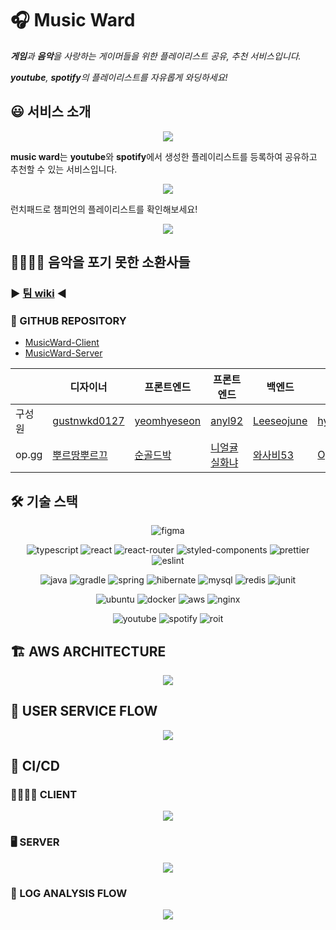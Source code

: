 # 🎧 Music Ward

_**게임**과 **음악**을 사랑하는 게이머들을 위한 플레이리스트 공유, 추천 서비스입니다._

_**youtube**, **spotify**의 플레이리스트를 자유롭게 와딩하세요!_

## 😃 서비스 소개
<p align="center">
    <img src="https://user-images.githubusercontent.com/59357153/133793838-94ed0f54-3df4-4bf6-a9e6-a4abd5ea0890.png">
</p>

**music ward**는 **youtube**와 **spotify**에서 생성한 플레이리스트를 등록하여 공유하고 추천할 수 있는 서비스입니다.


<p align="center">
    <img src="https://user-images.githubusercontent.com/59357153/133794230-a36d1e95-9c5d-439a-9cf4-1cc253d293d0.png">
</p>

런치패드로 챔피언의 플레이리스트를 확인해보세요!

<p align="center">
    <img src="https://user-images.githubusercontent.com/59357153/133794044-f3a24117-f565-433e-b888-6ab794f262f0.png">
</p>

## 🧑‍💻👩‍💻 음악을 포기 못한 소환사들

### ▶️ [팀 wiki](https://sneaky-unicorn-a44.notion.site/WEB-B-aaf71753633e4cb0b2c95dda606b5f69) ◀️

### 📀 GITHUB REPOSITORY
* [MusicWard-Client](https://github.com/OPGG-HACKTHON/MusicWard-Client)
* [MusicWard-Server](https://github.com/OPGG-HACKTHON/MusicWard-Server)

| |디자이너|프론트엔드|프론트엔드|백엔드|백엔드|백엔드|
|---|---|---|---|---|---|---|
|구성원|[gustnwkd0127](https://www.behance.net/gustnwkd015d28)|[yeomhyeseon](https://github.com/yeomhyeseon)|[anyl92](https://github.com/anyl92)|[Leeseojune](https://github.com/leeseojune53)|[hyeonic](https://github.com/hyeonic)|[ZeroIRC](https://github.com/ZeroIRC)|
|op.gg|[뿌르땅뿌르끄](https://www.op.gg/summoner/userName=%EB%BF%8C%EB%A5%B4%EB%95%85%EB%BF%8C%EB%A5%B4%EB%81%84)|[순골드박](https://www.op.gg/summoner/userName=%EC%88%9C%EA%B3%A8%EB%93%9C%EB%B0%95)|[니얼귤실화냐](https://www.op.gg/summoner/userName=%EB%8B%88%EC%96%BC%EA%B7%A4%EC%8B%A4%ED%99%94%EB%83%90)|[와사비53](https://www.op.gg/summoner/userName=%EC%99%80%EC%82%AC%EB%B9%8453)|[OpenBom](https://www.op.gg/summoner/userName=OpenBom)|[IRC](https://www.op.gg/summoner/userName=IRC)|

## 🛠 기술 스택

<p align="center">
    <img alt="figma" src ="https://img.shields.io/badge/figma-F24E1E.svg?&style=for-the-badge&logo=figma&logoColor=white"/>
</p>

<p align="center">
    <img alt="typescript" src ="https://img.shields.io/badge/typescript-3178C6.svg?&style=for-the-badge&logo=typescript&logoColor=white"/>
    <img alt="react" src ="https://img.shields.io/badge/react-61DAFB.svg?&style=for-the-badge&logo=react&logoColor=white"/>
    <img alt="react-router" src ="https://img.shields.io/badge/react%20router-CA4245.svg?&style=for-the-badge&logo=reactrouter&logoColor=white"/>
    <img alt="styled-components" src ="https://img.shields.io/badge/styled%20components%20-DB7093.svg?&style=for-the-badge&logo=styledcomponents&logoColor=white"/>
    <img alt="prettier" src ="https://img.shields.io/badge/prettier-F7B93E.svg?&style=for-the-badge&logo=prettier&logoColor=white"/>
    <img alt="eslint" src ="https://img.shields.io/badge/eslint-4B32C3.svg?&style=for-the-badge&logo=eslint&logoColor=white"/>
</p>

<p align="center">
    <img alt="java" src ="https://img.shields.io/badge/java-007396.svg?&style=for-the-badge&logo=java&logoColor=white"/>
    <img alt="gradle" src ="https://img.shields.io/badge/gradle-02303A.svg?&style=for-the-badge&logo=gradle&logoColor=white"/>
    <img alt="spring" src ="https://img.shields.io/badge/spring%20boot-6DB33F.svg?&style=for-the-badge&logo=springboot&logoColor=white"/>
    <img alt="hibernate" src ="https://img.shields.io/badge/hibernate-59666C.svg?&style=for-the-badge&logo=hibernate&logoColor=white"/>
    <img alt="mysql" src ="https://img.shields.io/badge/mysql-4479A1.svg?&style=for-the-badge&logo=mysql&logoColor=white"/>
    <img alt="redis" src ="https://img.shields.io/badge/redis-DC382D.svg?&style=for-the-badge&logo=redis&logoColor=white"/>
    <img alt="junit" src ="https://img.shields.io/badge/junit5-25A162.svg?&style=for-the-badge&logo=junit5&logoColor=white"/>
</p>

<p align="center">
    <img alt="ubuntu" src ="https://img.shields.io/badge/ubuntu-E95420.svg?&style=for-the-badge&logo=ubuntu&logoColor=white"/>
    <img alt="docker" src ="https://img.shields.io/badge/docker-2496ED.svg?&style=for-the-badge&logo=docker&logoColor=white"/>
    <img alt="aws" src ="https://img.shields.io/badge/aws-232F3E.svg?&style=for-the-badge&logo=amazonaws&logoColor=white"/>
    <img alt="nginx" src ="https://img.shields.io/badge/nginx-009639.svg?&style=for-the-badge&logo=nginx&logoColor=white"/>
</p>

<p align="center">
    <img alt="youtube" src ="https://img.shields.io/badge/youtube%20music-FF0000.svg?&style=for-the-badge&logo=youtubemusic&logoColor=white"/>
    <img alt="spotify" src ="https://img.shields.io/badge/spotify-1DB954.svg?&style=for-the-badge&logo=spotify&logoColor=white"/>
    <img alt="roit" src ="https://img.shields.io/badge/riot%20games-D32936.svg?&style=for-the-badge&logo=riotgames&logoColor=white"/>
</p>

## 🏗 AWS ARCHITECTURE

<p align="center">
    <img src="https://user-images.githubusercontent.com/59357153/133461610-ac93f5c3-7ee1-4b21-960b-42518fc7f9af.png">
</p>

## 🌊 USER SERVICE FLOW

<p align="center">
    <img src="https://user-images.githubusercontent.com/59357153/133461717-e224d60c-07c0-41a7-9ab9-7c72c6e70c13.png">
</p>

## 🔄 CI/CD

### 👨‍💻👩‍💻 CLIENT

<p align="center">
    <img src="https://user-images.githubusercontent.com/59357153/133461746-54e25ba3-ddd3-4b39-96dd-4799a5b4627e.png">
</p>

### 🖥 SERVER

<p align="center">
    <img src="https://user-images.githubusercontent.com/59357153/133461778-c027a4a2-96bf-49ac-8040-ae5523260795.png">
</p>

### 📜 LOG ANALYSIS FLOW

<p align="center">
    <img src="https://user-images.githubusercontent.com/59357153/133461798-358ce539-59b6-4705-aac8-cd9ff4941f16.png">
</p>

